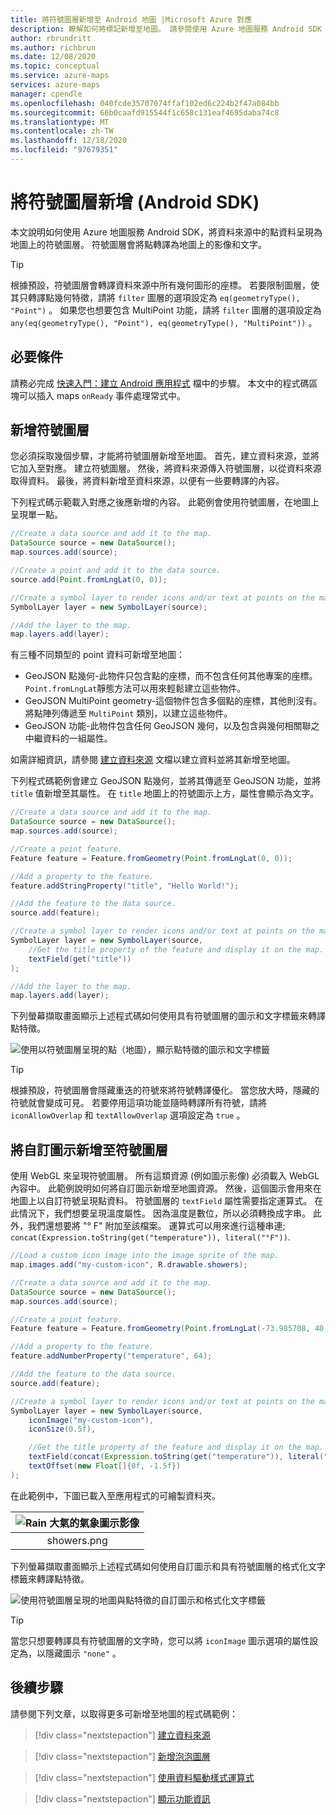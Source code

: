```yaml
---
title: 將符號圖層新增至 Android 地圖 |Microsoft Azure 對應
description: 瞭解如何將標記新增至地圖。 請參閱使用 Azure 地圖服務 Android SDK 來新增符號圖層，其中包含來自資料來源之以點為基礎之資料的符號圖層。
author: rbrundritt
ms.author: richbrun
ms.date: 12/08/2020
ms.topic: conceptual
ms.service: azure-maps
services: azure-maps
manager: cpendle
ms.openlocfilehash: 040fcde35707074ffaf102ed6c224b2f47a084bb
ms.sourcegitcommit: 66b0caafd915544f1c658c131eaf4695daba74c8
ms.translationtype: MT
ms.contentlocale: zh-TW
ms.lasthandoff: 12/18/2020
ms.locfileid: "97679351"
---
```

# <a name="add-a-symbol-layer-android-sdk"></a>將符號圖層新增 (Android SDK) 

本文說明如何使用 Azure 地圖服務 Android SDK，將資料來源中的點資料呈現為地圖上的符號圖層。 符號圖層會將點轉譯為地圖上的影像和文字。

> [!TIP]
> 根據預設，符號圖層會轉譯資料來源中所有幾何圖形的座標。 若要限制圖層，使其只轉譯點幾何特徵，請將 `filter` 圖層的選項設定為 `eq(geometryType(), "Point")` 。 如果您也想要包含 MultiPoint 功能，請將 `filter` 圖層的選項設定為 `any(eq(geometryType(), "Point"), eq(geometryType(), "MultiPoint"))` 。

## <a name="prerequisites"></a>必要條件

請務必完成 [快速入門：建立 Android 應用程式](quick-android-map.md) 檔中的步驟。 本文中的程式碼區塊可以插入 maps `onReady` 事件處理常式中。

## <a name="add-a-symbol-layer"></a>新增符號圖層

您必須採取幾個步驟，才能將符號圖層新增至地圖。 首先，建立資料來源，並將它加入至對應。 建立符號圖層。 然後，將資料來源傳入符號圖層，以從資料來源取得資料。 最後，將資料新增至資料來源，以便有一些要轉譯的內容。

下列程式碼示範載入對應之後應新增的內容。 此範例會使用符號圖層，在地圖上呈現單一點。

```java
//Create a data source and add it to the map.
DataSource source = new DataSource();
map.sources.add(source);

//Create a point and add it to the data source.
source.add(Point.fromLngLat(0, 0));

//Create a symbol layer to render icons and/or text at points on the map.
SymbolLayer layer = new SymbolLayer(source);

//Add the layer to the map.
map.layers.add(layer);
```

有三種不同類型的 point 資料可新增至地圖：

- GeoJSON 點幾何-此物件只包含點的座標，而不包含任何其他專案的座標。 `Point.fromLngLat`靜態方法可以用來輕鬆建立這些物件。
- GeoJSON MultiPoint geometry-這個物件包含多個點的座標，其他則沒有。 將點陣列傳遞至 `MultiPoint` 類別，以建立這些物件。
- GeoJSON 功能-此物件包含任何 GeoJSON 幾何，以及包含與幾何相關聯之中繼資料的一組屬性。

如需詳細資訊，請參閱 [建立資料來源](create-data-source-android-sdk.md) 文檔以建立資料並將其新增至地圖。

下列程式碼範例會建立 GeoJSON 點幾何，並將其傳遞至 GeoJSON 功能，並將 `title` 值新增至其屬性。 在 `title` 地圖上的符號圖示上方，屬性會顯示為文字。

```java
//Create a data source and add it to the map.
DataSource source = new DataSource();
map.sources.add(source);

//Create a point feature.
Feature feature = Feature.fromGeometry(Point.fromLngLat(0, 0));

//Add a property to the feature.
feature.addStringProperty("title", "Hello World!");

//Add the feature to the data source.
source.add(feature);

//Create a symbol layer to render icons and/or text at points on the map.
SymbolLayer layer = new SymbolLayer(source, 
    //Get the title property of the feature and display it on the map.
    textField(get("title"))
);

//Add the layer to the map.
map.layers.add(layer);
```

下列螢幕擷取畫面顯示上述程式碼如何使用具有符號圖層的圖示和文字標籤來轉譯點特徵。

![使用以符號圖層呈現的點（地圖），顯示點特徵的圖示和文字標籤](media/how-to-add-symbol-to-android-map/android-map-pin.png)

> [!TIP]
> 根據預設，符號圖層會隱藏重迭的符號來將符號轉譯優化。 當您放大時，隱藏的符號就會變成可見。 若要停用這項功能並隨時轉譯所有符號，請將 `iconAllowOverlap` 和 `textAllowOverlap` 選項設定為 `true` 。

## <a name="add-a-custom-icon-to-a-symbol-layer"></a>將自訂圖示新增至符號圖層

使用 WebGL 來呈現符號圖層。 所有這類資源 (例如圖示影像) 必須載入 WebGL 內容中。 此範例說明如何將自訂圖示新增至地圖資源。 然後，這個圖示會用來在地圖上以自訂符號呈現點資料。 符號圖層的 `textField` 屬性需要指定運算式。 在此情況下，我們想要呈現溫度屬性。 因為溫度是數位，所以必須轉換成字串。 此外，我們還想要將 "° F" 附加至該檔案。 運算式可以用來進行這種串連; `concat(Expression.toString(get("temperature")), literal("°F"))`.

```java
//Load a custom icon image into the image sprite of the map.
map.images.add("my-custom-icon", R.drawable.showers);

//Create a data source and add it to the map.
DataSource source = new DataSource();
map.sources.add(source);

//Create a point feature.
Feature feature = Feature.fromGeometry(Point.fromLngLat(-73.985708, 40.75773));

//Add a property to the feature.
feature.addNumberProperty("temperature", 64);

//Add the feature to the data source.
source.add(feature);

//Create a symbol layer to render icons and/or text at points on the map.
SymbolLayer layer = new SymbolLayer(source,
    iconImage("my-custom-icon"),
    iconSize(0.5f),

    //Get the title property of the feature and display it on the map.
    textField(concat(Expression.toString(get("temperature")), literal("°F"))),
    textOffset(new Float[]{0f, -1.5f})
);
```

在此範例中，下圖已載入至應用程式的可繪製資料夾。

| ![Rain 大氣的氣象圖示影像](media/how-to-add-symbol-to-android-map/showers.png)|
|:-----------------------------------------------------------------------:|
| showers.png                                                  |

下列螢幕擷取畫面顯示上述程式碼如何使用自訂圖示和具有符號圖層的格式化文字標籤來轉譯點特徵。

![使用符號圖層呈現的地圖與點特徵的自訂圖示和格式化文字標籤](media/how-to-add-symbol-to-android-map/android-custom-symbol-layer.png)

> [!TIP]
> 當您只想要轉譯具有符號圖層的文字時，您可以將 `iconImage` 圖示選項的屬性設定為，以隱藏圖示 `"none"` 。

## <a name="next-steps"></a>後續步驟

請參閱下列文章，以取得更多可新增至地圖的程式碼範例：

> [!div class="nextstepaction"]
> [建立資料來源](create-data-source-android-sdk.md)

> [!div class="nextstepaction"]
> [新增泡泡圖層](map-add-bubble-layer-android.md)

> [!div class="nextstepaction"]
> [使用資料驅動樣式運算式](data-driven-style-expressions-android-sdk.md)

> [!div class="nextstepaction"]
> [顯示功能資訊](display-feature-information-android.md)
